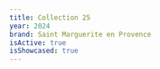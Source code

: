 ```yaml
---
title: Collection 25
year: 2024
brand: Saint Marguerite en Provence
isActive: true
isShowcased: true
---
```


